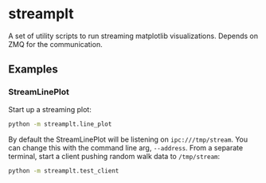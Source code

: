 # streamplt
A set of utility scripts to run streaming matplotlib visualizations.
Depends on ZMQ for the communication.

## Examples

### StreamLinePlot

Start up a streaming plot:

```bash
python -m streamplt.line_plot
```

By default the StreamLinePlot will be listening on `ipc:///tmp/stream`.
You can change this with the command line arg, `--address`.
From a separate terminal, start a client pushing random walk data to `/tmp/stream`:

```bash
python -m streamplt.test_client
```
